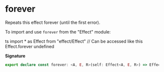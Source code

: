 # forever

Repeats this effect forever (until the first error).

To import and use `forever` from the "Effect" module:

ts
import \* as Effect from "effect/Effect"
// Can be accessed like this
Effect.forever
undefined

**Signature**

```ts
export declare const forever: <A, E, R>(self: Effect<A, E, R>) => Effect<never, E, R>
```
